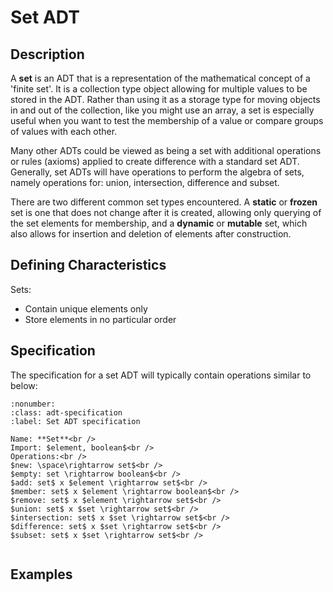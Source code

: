 # Set ADT

## Description
A **set** is an ADT that is a representation of the mathematical concept of a 'finite set'. It is a collection type object allowing for multiple values to be stored in the ADT. Rather than using it as a storage type for moving objects in and out of the collection, like you might use an array, a set is especially useful when you want to test the membership of a value or compare groups of values with each other.

Many other ADTs could be viewed as being a set with additional operations or rules (axioms) applied to create difference with a standard set ADT. Generally, set ADTs will have operations to perform the algebra of sets, namely operations for: union, intersection, difference and subset.

There are two different common set types encountered. A **static** or **frozen** set is one that does not change after it is created, allowing only querying of the set elements for membership, and a **dynamic** or **mutable** set, which also allows for insertion and deletion of elements after construction.

## Defining Characteristics
Sets:
- Contain unique elements only
- Store elements in no particular order

## Specification

The specification for a set ADT will typically contain operations similar to below:

```{prf:definition}
:nonumber:
:class: adt-specification
:label: Set ADT specification

Name: **Set**<br />
Import: $element, boolean$<br />
Operations:<br />
$new: \space\rightarrow set$<br />
$empty: set \rightarrow boolean$<br />
$add: set$ x $element \rightarrow set$<br />
$member: set$ x $element \rightarrow boolean$<br />
$remove: set$ x $element \rightarrow set$<br />
$union: set$ x $set \rightarrow set$<br />
$intersection: set$ x $set \rightarrow set$<br />
$difference: set$ x $set \rightarrow set$<br />
$subset: set$ x $set \rightarrow set$<br />


```



## Examples
